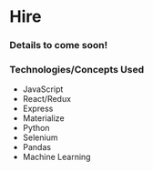 # Hire

### Details to come soon!

### Technologies/Concepts Used
- JavaScript
- React/Redux
- Express
- Materialize 
- Python
- Selenium 
- Pandas
- Machine Learning
